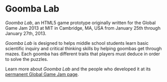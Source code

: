 Goomba Lab
==========

_Goomba Lab_, an HTML5 game prototype originally written for the Global Game Jam 2013 at MIT in Cambridge, MA, USA from January 25th through January 27th, 2013.

_Goomba Lab_ is designed to helps middle school students learn basic scientific inquiry and critical thinking skills by helping goombas get through mazes. Each goomba has different traits that players must deduce in order to solve the puzzles.

Learn more about _Goomba Lab_ and the people who developed it at its [permanent Global Game Jam page](http://globalgamejam.org/2013/goomba-lab).